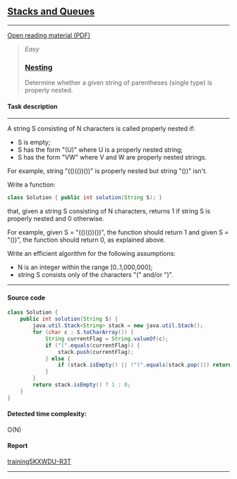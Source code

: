 ## [Stacks and Queues](https://app.codility.com/programmers/lessons/7-stacks_and_queues/)
***
[Open reading material (PDF)](https://codility.com/media/train/5-Stacks.pdf)

> _Easy_
> ### [Nesting](https://app.codility.com/programmers/lessons/7-stacks_and_queues/nesting/)
> Determine whether a given string of parentheses (single type) is properly nested.



#### Task description
***
A string S consisting of N characters is called properly nested if:

* S is empty;
* S has the form "(U)" where U is a properly nested string;
* S has the form "VW" where V and W are properly nested strings.

For example, string "(()(())())" is properly nested but string "())" isn't.

Write a function:
```java
class Solution { public int solution(String S); }
```

that, given a string S consisting of N characters, returns 1 if string S is properly nested and 0 otherwise.

For example, given S = "(()(())())", the function should return 1 and given S = "())", the function should return 0, as explained above.

Write an efficient algorithm for the following assumptions:

* N is an integer within the range [0..1,000,000];
* string S consists only of the characters "(" and/or ")".

***

#### Source code
```java
class Solution {
    public int solution(String S) {
        java.util.Stack<String> stack = new java.util.Stack();
        for (char c : S.toCharArray()) {
            String currentFlag = String.valueOf(c);
            if ("(".equals(currentFlag)) {
                stack.push(currentFlag);
            } else {
                if (stack.isEmpty() || !"(".equals(stack.pop())) return 0;
            }
        }
        return stack.isEmpty() ? 1 : 0;
    }
}
```

#### Detected time complexity:
O(N)

#### Report
[training5KXWDU-R3T](https://app.codility.com/demo/results/training5KXWDU-R3T/)

***
